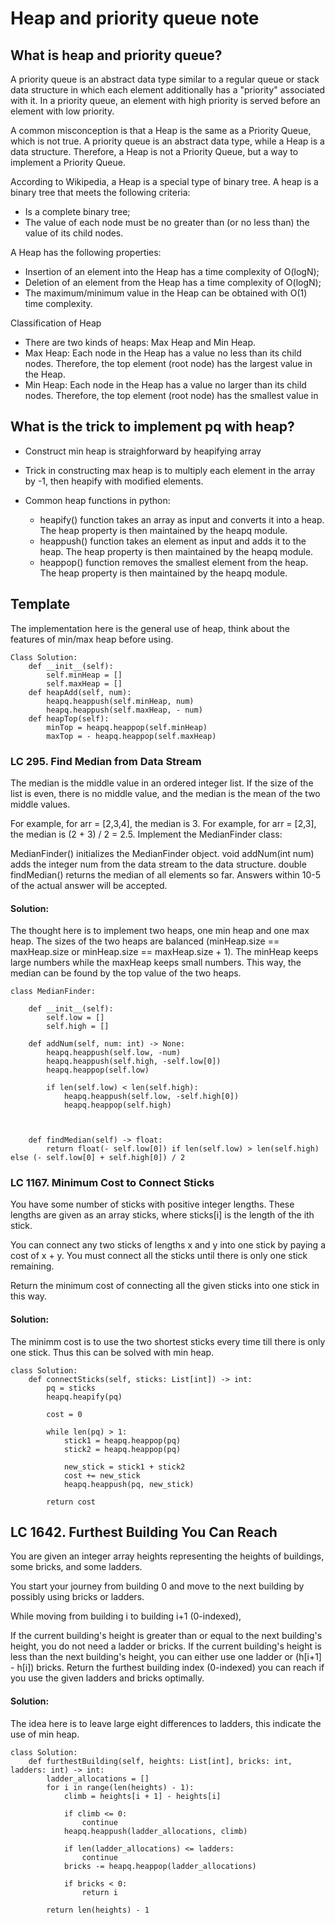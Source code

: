 # Heap and priority queue note

## What is heap and priority queue?

A priority queue is an abstract data type similar to a regular queue or stack data structure in which each element additionally has a "priority" associated with it. In a priority queue, an element with high priority is served before an element with low priority.

A common misconception is that a Heap is the same as a Priority Queue, which is not true. A priority queue is an abstract data type, while a Heap is a data structure. Therefore, a Heap is not a Priority Queue, but a way to implement a Priority Queue.

According to Wikipedia, a Heap is a special type of binary tree. A heap is a binary tree that meets the following criteria:
- Is a complete binary tree;
- The value of each node must be no greater than (or no less than) the value of its child nodes.


A Heap has the following properties:
- Insertion of an element into the Heap has a time complexity of O(logN);
- Deletion of an element from the Heap has a time complexity of O(logN);
- The maximum/minimum value in the Heap can be obtained with O(1) time complexity.

Classification of Heap
- There are two kinds of heaps: Max Heap and Min Heap.
- Max Heap: Each node in the Heap has a value no less than its child nodes. Therefore, the top element (root node) has the largest value in the Heap.
- Min Heap: Each node in the Heap has a value no larger than its child nodes. Therefore, the top element (root node) has the smallest value in 

## What is the trick to implement pq with heap?
- Construct min heap is straighforward by heapifying array
- Trick in constructing max heap is to multiply each element in the array by -1, then heapify with modified elements.
- Common heap functions in python:

  * heapify() function takes an array as input and converts it into a heap. The heap property is then maintained by the heapq module.
  * heappush() function takes an element as input and adds it to the heap. The heap property is then maintained by the heapq module.
  * heappop() function removes the smallest element from the heap. The heap property is then maintained by the heapq module.

## Template

The implementation here is the general use of heap, think about the features of min/max heap before using.

```
Class Solution:
    def __init__(self):
        self.minHeap = []
        self.maxHeap = []
    def heapAdd(self, num):
        heapq.heappush(self.minHeap, num)
        heapq.heappush(self.maxHeap, - num)
    def heapTop(self):
        minTop = heapq.heappop(self.minHeap)
        maxTop = - heapq.heappop(self.maxHeap)
```

### LC 295. Find Median from Data Stream

The median is the middle value in an ordered integer list. If the size of the list is even, there is no middle value, and the median is the mean of the two middle values.

For example, for arr = [2,3,4], the median is 3.
For example, for arr = [2,3], the median is (2 + 3) / 2 = 2.5.
Implement the MedianFinder class:

MedianFinder() initializes the MedianFinder object.
void addNum(int num) adds the integer num from the data stream to the data structure.
double findMedian() returns the median of all elements so far. Answers within 10-5 of the actual answer will be accepted.

#### Solution:
The thought here is to implement two heaps, one min heap and one max heap. The sizes of the two heaps are balanced (minHeap.size == maxHeap.size or minHeap.size == maxHeap.size + 1). The minHeap keeps large numbers while the maxHeap keeps small numbers. This way, the median can be found by the top value of the two heaps.
```
class MedianFinder:

    def __init__(self):
        self.low = []
        self.high = []

    def addNum(self, num: int) -> None:
        heapq.heappush(self.low, -num)
        heapq.heappush(self.high, -self.low[0])
        heapq.heappop(self.low)
        
        if len(self.low) < len(self.high):
            heapq.heappush(self.low, -self.high[0])
            heapq.heappop(self.high)
        
        

    def findMedian(self) -> float:
        return float(- self.low[0]) if len(self.low) > len(self.high) else (- self.low[0] + self.high[0]) / 2
```

### LC 1167. Minimum Cost to Connect Sticks

You have some number of sticks with positive integer lengths. These lengths are given as an array sticks, where sticks[i] is the length of the ith stick.

You can connect any two sticks of lengths x and y into one stick by paying a cost of x + y. You must connect all the sticks until there is only one stick remaining.

Return the minimum cost of connecting all the given sticks into one stick in this way.

#### Solution:
The minimm cost is to use the two shortest sticks every time till there is only one stick. Thus this can be solved with min heap.

```
class Solution:
    def connectSticks(self, sticks: List[int]) -> int:
        pq = sticks
        heapq.heapify(pq)
        
        cost = 0
        
        while len(pq) > 1:
            stick1 = heapq.heappop(pq)
            stick2 = heapq.heappop(pq)
            
            new_stick = stick1 + stick2
            cost += new_stick
            heapq.heappush(pq, new_stick)
        
        return cost
```

## LC 1642. Furthest Building You Can Reach

You are given an integer array heights representing the heights of buildings, some bricks, and some ladders.

You start your journey from building 0 and move to the next building by possibly using bricks or ladders.

While moving from building i to building i+1 (0-indexed),

If the current building's height is greater than or equal to the next building's height, you do not need a ladder or bricks.
If the current building's height is less than the next building's height, you can either use one ladder or (h[i+1] - h[i]) bricks.
Return the furthest building index (0-indexed) you can reach if you use the given ladders and bricks optimally.

#### Solution:
The idea here is to leave large eight differences to ladders, this indicate the use of min heap.
```
class Solution:
    def furthestBuilding(self, heights: List[int], bricks: int, ladders: int) -> int:
        ladder_allocations = []
        for i in range(len(heights) - 1):
            climb = heights[i + 1] - heights[i]
            
            if climb <= 0:
                continue
            heapq.heappush(ladder_allocations, climb)
            
            if len(ladder_allocations) <= ladders:
                continue
            bricks -= heapq.heappop(ladder_allocations)
            
            if bricks < 0:
                return i
            
        return len(heights) - 1
```


